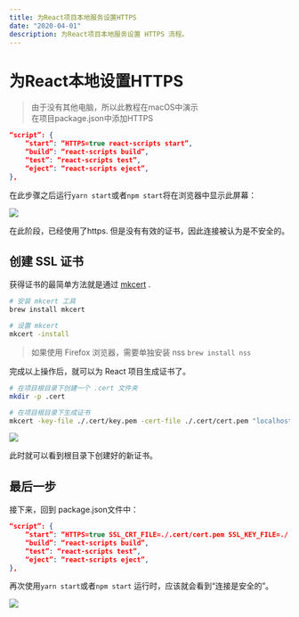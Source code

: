 ```yaml
---
title: 为React项目本地服务设置HTTPS
date: "2020-04-01"
description: 为React项目本地服务设置 HTTPS 流程。
---
```

# 为React本地设置HTTPS
> 由于没有其他电脑，所以此教程在macOS中演示  
在项目package.json中添加HTTPS
```json
“script”: {
    “start”: “HTTPS=true react-scripts start”,
    “build”: “react-scripts build”,
    “test”: “react-scripts test”,
    “eject”: “react-scripts eject”,
},
```
在此步骤之后运行`yarn start`或者`npm start`将在浏览器中显示此屏幕：

![](/images/react-https/1-1.png)

在此阶段，已经使用了https. 但是没有有效的证书，因此连接被认为是不安全的。

## 创建 SSL 证书
获得证书的最简单方法就是通过 [mkcert](https://github.com/FiloSottile/mkcert) .
```bash
# 安装 mkcert 工具
brew install mkcert

# 设置 mkcert
mkcert -install
```

> 如果使用 Firefox 浏览器，需要单独安装 nss  `brew install nss`

完成以上操作后，就可以为 React 项目生成证书了。
```bash
# 在项目根目录下创建一个 .cert 文件夹
mkdir -p .cert

# 在项目根目录下生成证书
mkcert -key-file ./.cert/key.pem -cert-file ./.cert/cert.pem "localhost"
```
![](/images/react-https/2-1.png)

此时就可以看到根目录下创建好的新证书。

## 最后一步
接下来，回到 package.json文件中：
```json
“script”: {
    “start”: “HTTPS=true SSL_CRT_FILE=./.cert/cert.pem SSL_KEY_FILE=./.cert/key.pem react-scripts start”,
    “build”: “react-scripts build”,
    “test”: “react-scripts test”,
    “eject”: “react-scripts eject”,
},
```

再次使用`yarn start`或者`npm start` 运行时，应该就会看到“连接是安全的”。

![](/images/react-https/3-1.png)